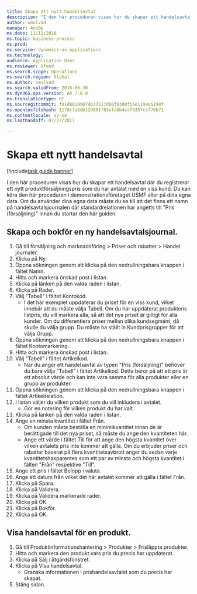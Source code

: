 ```yaml
--- 
title: Skapa ett nytt handelsavtal
description: "I den här proceduren visas hur du skapar ett handelsavtal där du registrerar ett nytt produktförsäljningspris som du har avtalat med en viss kund."
author: omulvad
manager: AnnBe
ms.date: 11/11/2016
ms.topic: business-process
ms.prod: 
ms.service: dynamics-ax-applications
ms.technology: 
audience: Application User
ms.reviewer: kfend
ms.search.scope: Operations
ms.search.region: Global
ms.author: omulvad
ms.search.validFrom: 2016-06-30
ms.dyn365.ops.version: AX 7.0.0
ms.translationtype: HT
ms.sourcegitcommit: f01d88149074b37517d00f03d8f55e1199a5198f
ms.openlocfilehash: 1178c7a5db129801f83afa8b4caf9357ccf76b71
ms.contentlocale: sv-se
ms.lasthandoff: 07/27/2017

---
```

# <a name="create-a-new-trade-agreement"></a>Skapa ett nytt handelsavtal

[!include[task guide banner](../../includes/task-guide-banner.md)]

I den här proceduren visas hur du skapar ett handelsavtal där du registrerar ett nytt produktförsäljningspris som du har avtalat med en viss kund. Du kan köra den här proceduren i demonstrationsföretaget USMF eller på dina egna data. Om du använder dina egna data måste du se till att det finns ett namn på handelsavtalsjournalen där standardrelationen har angetts till "Pris (försäljning)" innan du startar den här guiden.


## <a name="create-and-post-a-new-trade-agreement-journal"></a>Skapa och bokför en ny handelsavtalsjournal.
1. Gå till försäljning och marknadsföring > Priser och rabatter > Handel journaler.
2. Klicka på Ny.
3. Öppna sökningen genom att klicka på den nedrullningsbara knappen i fältet Namn.
4. Hitta och markera önskad post i listan.
5. Klicka på länken på den valda raden i listan.
6. Klicka på Rader.
7. Välj "Tabell" i fältet Kontokod.
    * I det här exemplet uppdaterar du priset för en viss kund, vilket innebär att du måste välja Tabell. Om du har uppdaterat produktens listpris, du vill markera alla, så att det nya priset är giltigt för alla kunder. Om du differentiera priser mellan olika kundsegment, då skulle du välja grupp. Du måste ha ställt in Kundprisgrupper för att välja Grupp.  
8. Öppna sökningen genom att klicka på den nedrullningsbara knappen i fältet Kontomarkering.
9. Hitta och markera önskad post i listan.
10. Välj "Tabell" i fältet Artikelkod.
    * När du anger ett handelsavtal av typen "Pris (försäljning)" behöver du bara välja "Tabell" i fältet Artikelkod. Detta beror på att ett pris är ett absolut värde och kan inte vara samma för alla produkter eller en grupp av produkter.  
11. Öppna sökningen genom att klicka på den nedrullningsbara knappen i fältet Artikelrelation.
12. I listan väljer du vilken produkt som du vill inkludera i avtalet.
    * Gör en notering för vilken produkt du har valt.  
13. Klicka på länken på den valda raden i listan.
14. Ange en minsta kvantitet i fältet Från.
    * Om kunden måste beställa en minimikvantitet innan de är berättigade till det nya priset, så måste du ange den kvantiteten här.  
    * Ange ett värde i fältet Till för att ange den högsta kvantitet över vilken avtalets pris inte kommer att gälla. Om du erbjuder priser och rabatter baserat på flera kvantitetsavbrott anger du sedan varje kvantitetshakparentes som ett par av minsta och högsta kvantitet i fälten "Från" respektive "Till".  
15. Ange ett pris i fältet Belopp i valuta.
16. Ange ett datum från vilket det här avtalet kommer att gälla i fältet Från.
17. Klicka på Spara.
18. Klicka på Validera.
19. Klicka på Validera markerade rader.
20. Klicka på OK.
21. Klicka på Bokför.
22. Klicka på OK.

## <a name="view-trade-agreements-for-a-product"></a>Visa handelsavtal för en produkt.
1. Gå till Produktinformationshantering > Produkter > Frisläppta produkter.
2. Hitta och markera den produkt vars pris du precis har uppdaterat.
3. Klicka på Sälj i åtgärdsfönstret.
4. Klicka på Visa handelsavtal.
    * Granska informationen i prishandelsavtalet som du precis har skapat.    
5. Stäng sidan.


